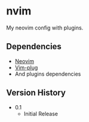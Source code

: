 # nvim

My neovim config with plugins.

## Dependencies

* [Neovim](https://github.com/neovim/neovim)
* [Vim-plug](https://github.com/junegunn/vim-plug)
* And plugins dependencies

## Version History

* 0.1
    * Initial Release
